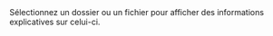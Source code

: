 <doc-alert type="info">
Sélectionnez un dossier ou un fichier pour afficher des informations explicatives sur celui-ci.
</doc-alert>
